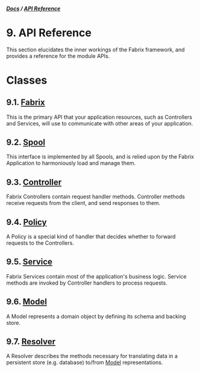 ##### [Docs](../) / [API Reference](./)

# 9. API Reference

This section elucidates the inner workings of the Fabrix framework, and provides a reference for the module APIs.

# Classes

## 9.1. [Fabrix](fabrix.md)

This is the primary API that your application resources, such as Controllers and Services, will use to communicate with other areas of your application.

## 9.2. [Spool](spool.md)

This interface is implemented by all Spools, and is relied upon by the Fabrix Application to harmoniously load and manage them.

## 9.3. [Controller](controller.md)

Fabrix Controllers contain request handler methods. Controller methods receive requests from the client, and send responses to them.

## 9.4. [Policy](policy.md)

A Policy is a special kind of handler that decides whether to forward requests to the Controllers.

## 9.5. [Service](service.md)

Fabrix Services contain most of the application's business logic. Service methods are invoked by Controller handlers to process requests.

## 9.6. [Model](model.md)

A Model represents a domain object by defining its schema and backing store.

## 9.7. [Resolver](resolver.md)

A Resolver describes the methods necessary for translating data in a persistent store (e.g. database) to/from [Model](model.md) representations.
